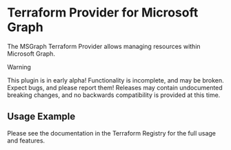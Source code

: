 
# Terraform Provider for Microsoft Graph

The MSGraph Terraform Provider allows managing resources within Microsoft Graph.

> [!WARNING]
> This plugin is in early alpha! Functionality is incomplete, and may be broken. Expect bugs, and please report them!
> Releases may contain undocumented breaking changes, and no backwards compatibility is provided at this time.

## Usage Example

Please see the documentation in the Terraform Registry for the full usage and features.

